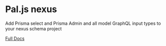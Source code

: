 # Pal.js nexus

Add Prisma select and Prisma Admin and all model GraphQL input types to your nexus schema project

[Full Docs](https://paljs.com/generator/nexus#add-paljs-plugin)
